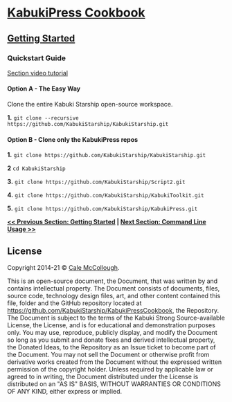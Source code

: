# [KabukiPress Cookbook](../ReadMe.md)

## [Getting Started](./ReadMe.md)

### Quickstart Guide

[Section video tutorial](https://www.youtube.com/channel/UCS2vQG4gUE3vXWV_K9XScQw)

#### Option A - The Easy Way

Clone the entire Kabuki Starship open-source workspace.

**1.** `git clone --recursive https://github.com/KabukiStarship/KabukiStarship.git`

#### Option B - Clone only the KabukiPress repos

**1.** `git clone https://github.com/KabukiStarship/KabukiStarship.git`

**2** `cd KabukiStarship`

**3.** `git clone https://github.com/KabukiStarship/Script2.git`

**4.** `git clone https://github.com/KabukiStarship/KabukiToolkit.git`

**5.** `git clone https://github.com/KabukiStarship/KabukiPress.git`

**[<< Previous Section: Getting Started](./ReadMe.md) | [Next Section: Command Line Usage >>](./CommandLineUsage)**

## License

Copyright 2014-21 © [Cale McCollough](https://cookingwithcale.org).

This is an open-source document, the Document, that was written by and contains intellectual property. The Document consists of documents, files, source code, technology design files, art, and other content contained this file, folder and the GitHub repository located at <https://github.com/KabukiStarship/KabukiPressCookbook>, the Repository. The Document is subject to the terms of the Kabuki Strong Source-available License, the License, and is for educational and demonstration purposes only. You may use, reproduce, publicly display, and modify the Document so long as you submit and donate fixes and derived intellectual property, the Donated Ideas, to the Repository as an Issue ticket to become part of the Document. You may not sell the Document or otherwise profit from derivative works created from the Document without the expressed written permission of the copyright holder. Unless required by applicable law or agreed to in writing, the Document distributed under the License is distributed on an "AS IS" BASIS, WITHOUT WARRANTIES OR CONDITIONS OF ANY KIND, either express or implied.
